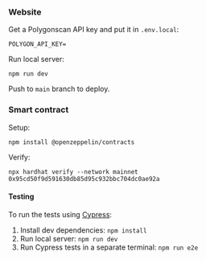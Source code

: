 ### Website

Get a Polygonscan API key and put it in `.env.local`:

`POLYGON_API_KEY=`

Run local server:

`npm run dev`

Push to `main` branch to deploy.

### Smart contract

Setup:

`npm install @openzeppelin/contracts`

Verify:

`npx hardhat verify --network mainnet 0x95cd50f9d591630db85d95c932bbc704dc0ae92a`

#### Testing

To run the tests using [Cypress](https://cypress.io):

1. Install dev dependencies: `npm install`
2. Run local server: `npm run dev`
3. Run Cypress tests in a separate terminal: `npm run e2e`
